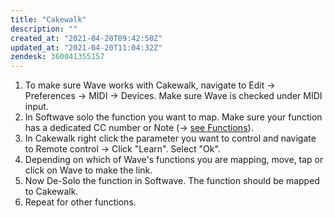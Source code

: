 ```yaml
---
title: "Cakewalk"
description: ""
created_at: "2021-04-20T09:42:50Z"
updated_at: "2021-04-20T11:04:32Z"
zendesk: 360041355157
---
```


1. To make sure Wave works with Cakewalk, navigate to Edit -&gt; Preferences -&gt; MIDI -&gt; Devices. Make sure Wave is checked under MIDI input.
2. In Softwave solo the function you want to map. Make sure your function has a dedicated CC number or Note (→ [see Functions](/wave-for-music/functions/tilt-pan-roll/)).
3. In Cakewalk right click the parameter you want to control and navigate to Remote control -&gt; Click "Learn". Select "Ok".
4. Depending on which of Wave's functions you are mapping, move, tap or click on Wave to make the link.
5. Now De-Solo the function in Softwave. The function should be mapped to Cakewalk.
6. Repeat for other functions.
